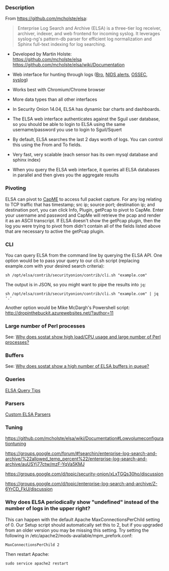 ### Description
From https://github.com/mcholste/elsa:
> Enterprise Log Search and Archive (ELSA) is a three-tier log receiver, archiver, indexer, and web frontend for incoming syslog. It leverages syslog-ng's pattern-db parser for efficient log normalization and Sphinx full-text indexing for log searching. 

* Developed by Martin Holste:  
https://github.com/mcholste/elsa  
https://github.com/mcholste/elsa/wiki/Documentation

* Web interface for hunting through logs ([Bro](Bro), [NIDS alerts](NIDS), [OSSEC](OSSEC), [syslog](syslog))

* Works best with Chromium/Chrome browser

* More data types than all other interfaces

* In Security Onion 14.04, ELSA has dynamic bar charts and dashboards.

* The ELSA web interface authenticates against the Sguil user database, so you should be able to login to ELSA using the same username/password you use to login to Sguil/Squert

* By default, ELSA searches the last 2 days worth of logs.  You can control this using the From and To fields.

* Very fast, very scalable (each sensor has its own mysql database and sphinx index)

* When you query the ELSA web interface, it queries all ELSA databases in parallel and then gives you the aggregate results

### Pivoting
ELSA can pivot to [CapME](CapMe) to access full packet capture.  For any log relating to TCP traffic that has timestamp; src ip; source port; destination ip; and destination port, you can click Info, Plugin, getPcap to pivot to CapMe.  Enter your username and password and CapMe will retrieve the pcap and render it as an ASCII transcript.  If ELSA doesn't show the getPcap plugin, then the log you were trying to pivot from didn't contain all of the fields listed above that are necessary to active the getPcap plugin.

### CLI
You can query ELSA from the command line by querying the ELSA API.  One option would be to pass your query to our cli.sh script (replacing example.com with your desired search criteria):
```
sh /opt/elsa/contrib/securityonion/contrib/cli.sh "example.com" 
```
The output is in JSON, so you might want to pipe the results into `jq`:
```
sh /opt/elsa/contrib/securityonion/contrib/cli.sh "example.com" | jq '.'
```

Another option would be Mike McDargh's Powershell script:  
http://dropinthebuckit.azurewebsites.net/?author=11

### Large number of Perl processes
See: [Why does sostat show high load/CPU usage and large number of Perl processes?](https://github.com/Security-Onion-Solutions/security-onion/wiki/FAQ#why-does-sostat-show-high-loadcpu-usage-and-large-number-of-perl-processes) 

### Buffers
See: 
[Why does sostat show a high number of ELSA buffers in queue?](https://github.com/Security-Onion-Solutions/security-onion/wiki/FAQ#why-does-sostat-show-a-high-number-of-elsa-buffers-in-queue)

### Queries
[ELSA Query Tips](ELSAQueryTips)  

### Parsers
[Custom ELSA Parsers](CustomELSAParsers)

### Tuning

  https://github.com/mcholste/elsa/wiki/Documentation#Lowvolumeconfigurationtuning

  https://groups.google.com/forum/#!searchin/enterprise-log-search-and-archive/%22allowed_temp_percent%22/enterprise-log-search-and-archive/auUSYj77ctw/mzF-YqVa5KMJ

  https://groups.google.com/d/topic/security-onion/xLxTGQs30ho/discussion

  https://groups.google.com/d/topic/enterprise-log-search-and-archive/Z-6YrCD_FkU/discussion

### Why does ELSA periodically show "undefined" instead of the number of logs in the upper right?
This can happen with the default Apache MaxConnectionsPerChild setting of 0.  Our Setup script should automatically set this to 2, but if you upgraded from an older version you may be missing this setting.  Try setting the following in /etc/apache2/mods-available/mpm_prefork.conf:
```
MaxConnectionsPerChild 2
```
Then restart Apache:
```
sudo service apache2 restart
```